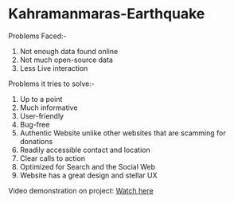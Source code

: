 # Kahramanmaras-Earthquake
Problems Faced:- 
1. Not enough data found online
2. Not much open-source data 
3. Less Live interaction

Problems it tries to solve:-
1. Up to a point
2. Much informative
3. User-friendly
4. Bug-free
5. Authentic Website unlike other websites that are scamming for donations
6. Readily accessible contact and location
7. Clear calls to action
8. Optimized for Search and the Social Web
9. Website has a great design and stellar UX

Video demonstration on project: [Watch here](https://www.youtube.com/watch?v=7yoZnAf2txo)
